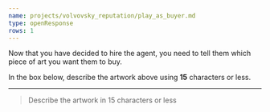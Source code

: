 ```yaml
---
name: projects/volvovsky_reputation/play_as_buyer.md
type: openResponse
rows: 1
---
```


Now that you have decided to hire the agent, you need to tell them which piece of art you want them to buy.

In the box below, describe the artwork above using **15** characters or less.

---

> Describe the artwork in 15 characters or less
